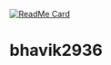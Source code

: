 [![ReadMe Card](https://github-readme-stats.vercel.app/api/pin/?username=bhavik2936&repo=ChatBook)](https://github.com/bhavik2936/ChatBook)

# bhavik2936
 
